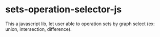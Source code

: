 # sets-operation-selector-js
This a javascript lib, let user able to operation sets by graph select (ex: union, intersection, difference).
